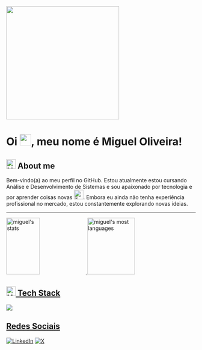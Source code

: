 <div>
  <img src="https://user-images.githubusercontent.com/74038190/225813708-98b745f2-7d22-48cf-9150-083f1b00d6c9.gif" height="300em">
</div>

# Oi <img src="https://raw.githubusercontent.com/kaueMarques/kaueMarques/master/hi.gif" height="30px">, meu nome é Miguel Oliveira!

## <img src="https://raw.githubusercontent.com/Tarikul-Islam-Anik/Animated-Fluent-Emojis/master/Emojis/Smilies/Nerd%20Face.png" alt="Nerd Face" width="25" height="25" /> About me

Bem-vindo(a) ao meu perfil no GitHub. Estou atualmente estou cursando Análise e Desenvolvimento de Sistemas e sou apaixonado por tecnologia e por aprender coisas novas <img src="https://raw.githubusercontent.com/Tarikul-Islam-Anik/Animated-Fluent-Emojis/master/Emojis/People/Technologist.png" alt="Technologist" width="25" height="25" />. Embora eu ainda não tenha experiência profissional no mercado, estou constantemente explorando novas ideias.

---
<div>
  <a href="https://github.com/miguel-oliveirRa">
  <img height="150em" width="42%" src="https://github-readme-stats.vercel.app/api?username=miguel-oliveirRa&show_icons=true&theme=tokyonight" alt="miguel's stats"/>
  <img height="150em" width="50%" src="https://github-readme-stats.vercel.app/api/top-langs/?username=miguel-oliveirRa&layout=compact&theme=tokyonight" alt="miguel's most languages" />
</div>

## <img src="https://raw.githubusercontent.com/Tarikul-Islam-Anik/Animated-Fluent-Emojis/master/Emojis/Objects/Hammer%20and%20Wrench.png" alt="Hammer and Wrench" width="25" height="25" /> Tech Stack
    
<div>
  <img src="https://skillicons.dev/icons?i=cs,mysql,js,react,ts,html,css,git,github">
<div/>
 
## Redes Sociais
[![LinkedIn](https://img.shields.io/badge/LinkedIn-0077B5?style=for-the-badge&logo=linkedin&logoColor=white)](https://www.linkedin.com/in/miguel-oliveira-055173227/)
[![X](https://img.shields.io/badge/X-000?style=for-the-badge&logo=x)](https://twitter.com/mdoliveira00)
